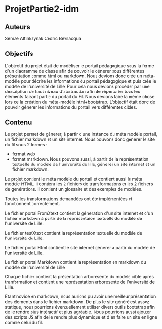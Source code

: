 # ProjetPartie2-idm
## Auteurs
Semae Altinkaynak
Cédric Bevilacqua

## Objectifs
L'objectif du projet était de modéliser le portail pédagogique sous la forme d'un diagramme de classe afin de pouvoir le génerer sous différentes présentation comme html ou markdown. 
Nous devions donc crée un méta-modèle pour décrire les informations du portail pédagogique et puis crée le modèle de l'université de Lille. Pour cela nous devions procéder par une description de haut niveau d'abstraction afin de répertorier tous les élèments faisant partie du portail du Fil.
Nous devions faire la même chose lors de la création du méta-modèle html+bootstrap. L'objectif était donc de pouvoir génerer les informations du portail vers différentes cibles.  

## Contenu
Le projet permet de génerer, à partir d'une instance du méta modèle portail, un fichier markdown et un site internet. Nous pouvons donc génerer le site du fil sous 2 formes : 
- format web
- format markdown. 
Nous pouvons aussi, à partir de la représentation textuelle du modèle de l'université de lille, génerer un site internet et un fichier markdown. 

Le projet contient le méta modèle du portail et contient aussi le méta modele HTML. 
Il contient les 2 fichiers de transformations et les 2 fichiers de genérations.
Il contient un glossaire et des exemples de modèles.

Toutes les transformations demandées ont été implémentées et fonctionnent correctement.

Le fichier portailFromXtext contient la géneration d'un site internet et d'un fichier markdown à partir de la représentaion textuelle du modèle de l'université de Lille. 

Le fichier testXtext contient la représentation textuelle du modèle de l'université de Lille.

Le fichier portailHtml contient le site internet génerer à partir du modèle de l'université de Lille.

Le fichier portailMarkdown contient la représentation en markdown du modèle de l'université de Lille.

Chaque fichier contient la présentation arboresente du modele cible après tranformation et contient une représentation arboresente de l'université de Lille.

Etant novice en markdown, nous aurions pu avoir une meilleur présentation des élèments dans le fichier markdown. De plus le site généré est assez statique, nous pourrions éventuellement utiliser divers outils bootstrap afin de le rendre plus intéractif et plus agréable. Nous pourrions aussi ajouter des scripts JS afin de le rendre plus dynamique et d'en faire un site en ligne comme celui du fil.

